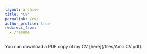 ```yaml
---
layout: archive
title: "CV"
permalink: /cv/
author_profile: true
redirect_from:
  - /resume
---
```



You can download a PDF copy of my CV [here](/files/Amir CV.pdf).
